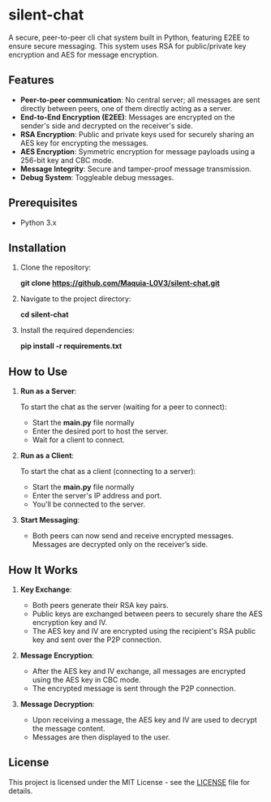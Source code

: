 # silent-chat
A secure, peer-to-peer cli chat system built in Python, featuring E2EE to ensure secure messaging. This system uses RSA for public/private key encryption and AES for message encryption.

## Features

- **Peer-to-peer communication**: No central server; all messages are sent directly between peers, one of them directly acting as a server.
- **End-to-End Encryption (E2EE)**: Messages are encrypted on the sender's side and decrypted on the receiver's side.
- **RSA Encryption**: Public and private keys used for securely sharing an AES key for encrypting the messages.
- **AES Encryption**: Symmetric encryption for message payloads using a 256-bit key and CBC mode.
- **Message Integrity**: Secure and tamper-proof message transmission.
- **Debug System**: Toggleable debug messages.
  
## Prerequisites

- Python 3.x

## Installation

1. Clone the repository:

    **git clone https://github.com/Maquia-L0V3/silent-chat.git**

2. Navigate to the project directory:

    **cd silent-chat**

3. Install the required dependencies:

    **pip install -r requirements.txt**

## How to Use

1. **Run as a Server**:

    To start the chat as the server (waiting for a peer to connect):

    - Start the **main.py** file normally
    - Enter the desired port to host the server.
    - Wait for a client to connect.

2. **Run as a Client**:

    To start the chat as a client (connecting to a server):

    - Start the **main.py** file normally
    - Enter the server's IP address and port.
    - You'll be connected to the server.

3. **Start Messaging**:
    - Both peers can now send and receive encrypted messages. Messages are decrypted only on the receiver’s side.
    
## How It Works

1. **Key Exchange**:
    - Both peers generate their RSA key pairs.
    - Public keys are exchanged between peers to securely share the AES encryption key and IV.
    - The AES key and IV are encrypted using the recipient's RSA public key and sent over the P2P connection.

2. **Message Encryption**:
    - After the AES key and IV exchange, all messages are encrypted using the AES key in CBC mode.
    - The encrypted message is sent through the P2P connection.

3. **Message Decryption**:
    - Upon receiving a message, the AES key and IV are used to decrypt the message content. 
    - Messages are then displayed to the user.


## License

This project is licensed under the MIT License - see the [LICENSE](LICENSE) file for details.
